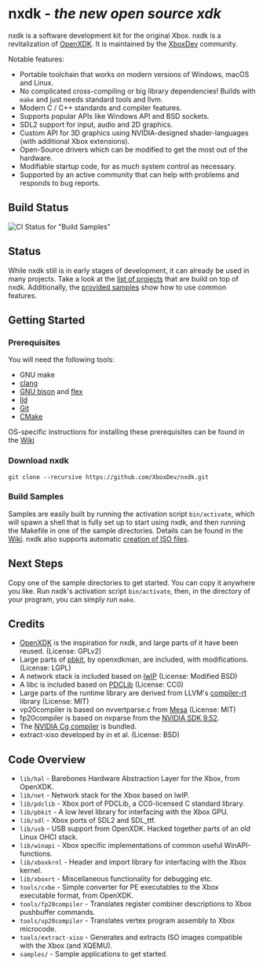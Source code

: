 nxdk - *the new open source xdk*
================================
nxdk is a software development kit for the original Xbox. nxdk is a revitalization of [OpenXDK](https://web.archive.org/web/20170624051336/http://openxdk.sourceforge.net:80/).
It is maintained by the [XboxDev](https://github.com/XboxDev/XboxDev) community.

Notable features:
- Portable toolchain that works on modern versions of Windows, macOS and Linux.
- No complicated cross-compiling or big library dependencies! Builds with `make` and just needs standard tools and llvm.
- Modern C / C++ standards and compiler features.
- Supports popular APIs like Windows API and BSD sockets.
- SDL2 support for input, audio and 2D graphics.
- Custom API for 3D graphics using NVIDIA-designed shader-languages (with additional Xbox extensions).
- Open-Source drivers which can be modified to get the most out of the hardware.
- Modifiable startup code, for as much system control as necessary.
- Supported by an active community that can help with problems and responds to bug reports.

Build Status
------
![CI Status for "Build Samples"](https://github.com/XboxDev/nxdk/workflows/Build%20Samples/badge.svg?branch=master&event=push)

Status
------
While nxdk still is in early stages of development, it can already be used in many projects.
Take a look at the [list of projects](https://github.com/XboxDev/nxdk/wiki/Projects-using-nxdk) that are build on top of nxdk. Additionally, the [provided samples](https://github.com/XboxDev/nxdk/tree/master/samples) show how to use common features.

Getting Started
---------------
### Prerequisites
You will need the following tools:
- GNU make
- [clang](http://clang.llvm.org/)
- [GNU bison](https://www.gnu.org/software/bison/) and [flex](http://flex.sourceforge.net/)
- [lld](http://lld.llvm.org/)
- [Git](http://git-scm.com/)
- [CMake](https://cmake.org/)

OS-specific instructions for installing these prerequisites can be found in the [Wiki](https://github.com/XboxDev/nxdk/wiki/Install-the-Prerequisites)

### Download nxdk
    git clone --recursive https://github.com/XboxDev/nxdk.git

### Build Samples
Samples are easily built by running the activation script `bin/activate`, which will spawn a shell that is fully set up to start using nxdk, and then running the Makefile in one of the sample directories. Details can be found in the [Wiki](https://github.com/XboxDev/nxdk/wiki/Build-a-Sample). nxdk also supports automatic [creation of ISO files](https://github.com/XboxDev/nxdk/wiki/Create-an-XISO).

Next Steps
----------
Copy one of the sample directories to get started. You can copy it anywhere you like. Run nxdk's activation script `bin/activate`, then, in the directory of your program, you can simply run `make`.

Credits
-------
- [OpenXDK](https://web.archive.org/web/20170624051336/http://openxdk.sourceforge.net:80/) is the inspiration for nxdk, and large parts of it have been reused. (License: GPLv2)
- Large parts of [pbkit](https://web.archive.org/web/20141024145308/http://forums.xbox-scene.com/index.php?/topic/573524-pbkit/), by openxdkman, are included, with modifications. (License: LGPL)
- A network stack is included based on [lwIP](http://savannah.nongnu.org/projects/lwip/) (License: Modified BSD)
- A libc is included based on [PDCLib](https://github.com/DevSolar/pdclib) (License: CC0)
- Large parts of the runtime library are derived from LLVM's [compiler-rt](https://compiler-rt.llvm.org/) library (License: MIT)
- vp20compiler is based on nvvertparse.c from [Mesa](http://www.mesa3d.org/) (License: MIT)
- fp20compiler is based on nvparse from the [NVIDIA SDK 9.52](https://www.nvidia.com/object/sdk-9.html).
- The [NVIDIA Cg compiler](https://developer.nvidia.com/cg-toolkit) is bundled.
- extract-xiso developed by in et al. (License: BSD)

Code Overview
-------------
* `lib/hal` - Barebones Hardware Abstraction Layer for the Xbox, from OpenXDK.
* `lib/net` - Network stack for the Xbox based on lwIP.
* `lib/pdclib` - Xbox port of PDCLib, a CC0-licensed C standard library.
* `lib/pbkit` - A low level library for interfacing with the Xbox GPU.
* `lib/sdl` - Xbox ports of SDL2 and SDL_ttf.
* `lib/usb` - USB support from OpenXDK. Hacked together parts of an old Linux OHCI stack.
* `lib/winapi` - Xbox specific implementations of common useful WinAPI-functions.
* `lib/xboxkrnl` - Header and import library for interfacing with the Xbox kernel.
* `lib/xboxrt` - Miscellaneous functionality for debugging etc.
* `tools/cxbe` - Simple converter for PE executables to the Xbox executable format, from OpenXDK.
* `tools/fp20compiler` - Translates register combiner descriptions to Xbox pushbuffer commands.
* `tools/vp20compiler` - Translates vertex program assembly to Xbox microcode.
* `tools/extract-xiso` - Generates and extracts ISO images compatible with the Xbox (and XQEMU).
* `samples/` - Sample applications to get started.
